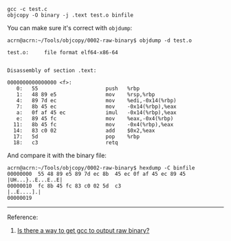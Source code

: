```
gcc -c test.c
objcopy -O binary -j .text test.o binfile
```



You can make sure it's correct with `objdump`:

```
acrn@acrn:~/Tools/objcopy/0002-raw-binary$ objdump -d test.o

test.o:     file format elf64-x86-64


Disassembly of section .text:

0000000000000000 <f>:
   0:   55                      push   %rbp
   1:   48 89 e5                mov    %rsp,%rbp
   4:   89 7d ec                mov    %edi,-0x14(%rbp)
   7:   8b 45 ec                mov    -0x14(%rbp),%eax
   a:   0f af 45 ec             imul   -0x14(%rbp),%eax
   e:   89 45 fc                mov    %eax,-0x4(%rbp)
  11:   8b 45 fc                mov    -0x4(%rbp),%eax
  14:   83 c0 02                add    $0x2,%eax
  17:   5d                      pop    %rbp
  18:   c3                      retq
```

And compare it with the binary file:

```
acrn@acrn:~/Tools/objcopy/0002-raw-binary$ hexdump -C binfile
00000000  55 48 89 e5 89 7d ec 8b  45 ec 0f af 45 ec 89 45  |UH...}..E...E..E|
00000010  fc 8b 45 fc 83 c0 02 5d  c3                       |..E....].|
00000019
```





---

Reference:

1. [Is there a way to get gcc to output raw binary?](https://stackoverflow.com/questions/1647359/is-there-a-way-to-get-gcc-to-output-raw-binary)